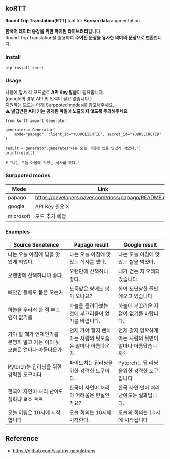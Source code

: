 ## koRTT
**Round Trip Translation(RTT)** tool for **Korean data** augmentation

**한국어 데이터 증강을 위한 파이썬 라이브러리**입니다.  
Round Trip Translation을 활용하여 **주어진 문장을 유사한 의미의 문장으로 변환**합니다.

### Install 
```
pip install kortt
```

### Usage
사용에 앞서 각 모드별로 **API Key 발급**이 필요합니다.   
(google의 경우 API 키 입력이 필요 없습니다.)   
지원하는 모드는 아래 Surppoted modes를 참고해주세요.  
⚠️  **발급받은 API 키는 공개된 파일에 노출되지 않도록 주의해주세요**

```
from kortt import Generator

generator = Generator(
    mode="papago", client_id="YOURCLIENTID", secret_id="YOURSECRETID"
)

result = generator.generate("나는 오늘 아침에 밥을 맛있게 먹었다.")
print(result)

# "나는 오늘 아침에 맛있는 식사를 했다."
```

### Surppoted modes
|Mode|Link|
|---|---|
|papago|https://developers.naver.com/docs/papago/README.md|
|google|API Key 필요 X|
|microsoft|모드 추가 예정|

### Examples
|Source Senetence|Papago result|Google result|
|---|-------|-------|
|나는 오늘 아침에 밥을 맛있게 먹었다.|나는 오늘 아침에 맛있는 식사를 했다.|나는 오늘 아침에 맛있는 쌀을 먹었다.|
|오랜만에 산책하니까 좋다.|오랜만에 산책하니 좋다.|내가 걷는 지 오래되었습니다.|
|빼앗긴 들에도 봄은 오는가|도둑맞은 땅에도 봄이 오나요?|봄이 도난당한 들판에오고 있습니다|
|하늘을 우러러 한 점 부끄럼이 없기를|하늘을 올려다보는 것에 부끄러움이 없기를 바랍니다.|하늘에 부끄러운 지점이 없기를 바랍니다.|
|가야 할 때가 언제인가를 분명히 알고 가는 이의 뒷모습은 얼마나 아름다운가|언제 가야 할지 뻔히 아는 사람의 뒷모습은 얼마나 아름다운가.|언제 갈지 명확하게 아는 사람의 뒷면이 얼마나 아름답습니까?|
|Pytorch는 딥러닝을 위한 강력한 도구이다|파이토치는 딥러닝을 위한 강력한 도구이다.|Pytorch는 딥 러닝을위한 강력한 도구입니다|
|한국어 자연어 처리 난이도 실화냐 ㄹㅇ ㅋㅋ|한국어 자연어 처리의 어려움은 현실인가요?|한국 자연 언어 처리 난이도는 실화입니다.|
|오늘 미팅은 10시에 시작합니다|오늘 회의는 10시에 시작한다.|오늘의 회의는 10시에 시작됩니다|
## Reference
- https://github.com/ssut/py-googletrans